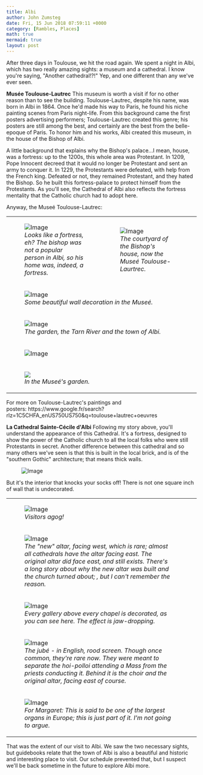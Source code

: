 ```yaml
---
title: Albi
author: John Zumsteg
date: Fri, 15 Jun 2018 07:59:11 +0000
category: [Rambles, Places]
math: true
mermaid: true
layout: post
---
```

After three days in Toulouse, we hit the road again. We spent a night in Albi, which has two really amazing sights: a museum and a cathedral. I know you're saying, "Another cathedral!?!" Yep, and one different than any we've ever seen.

<strong>Musée Toulouse-Lautrec</strong>
This museum is worth a visit if for no other reason than to see the building. Toulouse-Lautrec, despite his name, was born in Albi in 1864. Once he'd made his way to Paris, he found his niche painting scenes from Paris night-life. From this background came the first posters advertising performers; Toulouse-Lautrec created this genre; his posters are still among the best, and certainly are the best from the belle-epoque of Paris. To honor him and his works, Albi created this museum, in the house of the Bishop of Albi.

A little background that explains why the Bishop's palace...I mean, house, was a fortress: up to the 1200s, this whole area was Protestant. In 1209, Pope Innocent decreed that it would no longer be Protestant and sent an army to conquer it. In 1229, the Protestants were defeated, with help from the French king. Defeated or not, they remained Protestant, and they hated the Bishop. So he built this fortress-palace to protect himself from the Protestants. As you'll see, the Cathedral of Albi also reflects the fortress mentality that the Catholic church had to adopt here.

Anyway, the Museé Toulouse-Lautrec:
<table>
<tbody>
<tr>
<td>

<figure class = "portrait">
	<img src="{{"/assets/images/2018/06/DSC06815.jpg" | prepend: site.baseurl | prepend: site.url }}" alt="Image" />
	<figcaption><em>Looks like a fortress, eh? The bishop was not a popular person in Albi, so his home was, indeed, a fortress.</em></figcaption>
</figure>

</td>
<td>

<figure class = "portrait">
	<img src="{{"/assets/images/2018/06/DSC06821-e1528989968321.jpg" | prepend: site.baseurl | prepend: site.url }}" alt="Image" />
	<figcaption><em>The courtyard of the Bishop's house, now the Museé Toulouse-Laurtrec.</em></figcaption>
</figure>

</td>
</tr>
<tr>
<td colspan="2">

<figure class = "landscape">
	<img src="{{"/assets/images/2018/06/DSC06819-e1528990427186.jpg" | prepend: site.baseurl | prepend: site.url }}" alt="Image" />
	<figcaption><em>Some beautiful wall decoration in the Museé.</em></figcaption>
</figure>

</td>
</tr>
<tr>
<td colspan="2">

<figure class = "landscape">
	<img src="{{"/assets/images/2018/06/DSC06822.jpg" | prepend: site.baseurl | prepend: site.url }}" alt="Image" />
	<figcaption><em>The garden, the Tarn River and the town of Albi.</em></figcaption>
</figure>

</td>
<td></td>
</tr>
<tr>
<td colspan="2"><figure class = "landscape">
	<img src="{{"/assets/images/2018/06/DSC06824.jpg" | prepend: site.baseurl | prepend: site.url }}" alt="Image" />
	<figcaption></figcaption>
</figure>

</td>
<td></td>
</tr>
<tr>
<td colspan="2">

<figure class = "landscape">
	<img src="{{site.url}}jpeg"/>
	<figcaption><em>In the Museé's garden.</em></figcaption>
</figure>

</td>
<td></td>
</tr>
</tbody>
</table>
For more on Toulouse-Lautrec's paintings and posters: https://www.google.fr/search?rlz=1C5CHFA_enUS750US750&amp;q=toulouse+lautrec+oeuvres

<strong>La Cathedral Sainte-Cécile d'Albi</strong>
Following my story above, you'll understand the appearance of this Cathedral. It's a fortress, designed to show the power of the Catholic church to all the local folks who were still Protestants in secret. Another difference between this cathedral and so many others we've seen is that this is built in the local brick, and is of the "southern Gothic" architecture; that means thick walls.
<figure class = "landscape">
	<img src="{{"/assets/images/2018/06/Albi_-_Cathédrale_Sainte-Cécile_-_Vue_générale-1.jpg" | prepend: site.baseurl | prepend: site.url }}" alt="Image" />
	<figcaption></figcaption>
</figure>


But it's the interior that knocks your socks off! There is not one square inch of wall that is undecorated.
<table>
<tbody>
<tr>
<td colspan="2">

<figure class = "landscape">
	<img src="{{"/assets/images/2018/06/DSC06830-e1528993024837.jpg" | prepend: site.baseurl | prepend: site.url }}" alt="Image" />
	<figcaption><em>Visitors agog!</em></figcaption>
</figure>

</td>
<td></td>
</tr>
<tr>
<td>

<figure class = "portrait">
	<img src="{{"/assets/images/2018/06/DSC06829.jpg" | prepend: site.baseurl | prepend: site.url }}" alt="Image" />
	<figcaption><em>The "new" altar, facing west, which is rare; almost all cathedrals have the altar facing east. The original altar did face east, and still exists. There's a long story about why the new altar was built and the church turned about; , but I can't remember the reason.</em></figcaption>
</figure>

</td>
</tr>
<tr>
<td>

<figure class = "portrait">
	<img src="{{"/assets/images/2018/06/DSC06847-e1528993590877.jpg" | prepend: site.baseurl | prepend: site.url }}" alt="Image" />
	<figcaption><em>Every gallery above every chapel is decorated, as you can see here. The effect is jaw-dropping.</em></figcaption>
</figure>

</td>
</tr>
<tr>
<td>

<figure class = "landscape">
	<img src="{{"/assets/images/2018/06/DSC06841.jpg" | prepend: site.baseurl | prepend: site.url }}" alt="Image" />
	<figcaption><em>The jubé - in English, rood screen. Though once common, they're rare now. They were meant to separate the hoi-polloi attending a Mass from the priests conducting it. Behind it is the choir and the original altar, facing east of course.</em></figcaption>
</figure>

</td>
</tr>
<tr>
<td>

<figure class = "landscape">
	<img src="{{"/assets/images/2018/06/DSC06838.jpg" | prepend: site.baseurl | prepend: site.url }}" alt="Image" />
	<figcaption><em>For Margaret: This is said to be one of the largest organs in Europe; this is just part of it. I'm not going to argue.</em></figcaption>
</figure>

</td>
</tr>
</tbody>
</table>
That was the extent of our visit to Albi. We saw the two necessary sights, but guidebooks relate that the town of Albi is also a beautiful and historic and interesting place to visit. Our schedule prevented that, but I suspect we'll be back sometime in the future to explore Albi more.

